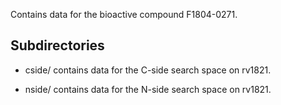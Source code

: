 Contains data for the bioactive compound F1804-0271.

## Subdirectories

- cside/ contains data for the C-side search space on rv1821.

- nside/ contains data for the N-side search space on rv1821.

